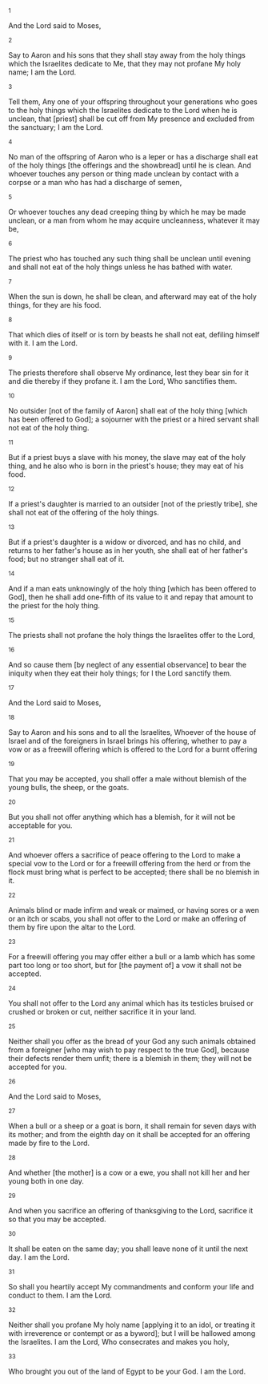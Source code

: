 <sup>1</sup> 

And the Lord said to Moses, 

<sup>2</sup> 

Say to Aaron and his sons that they shall stay away from the holy things which the Israelites dedicate to Me, that they may not profane My holy name; I am the Lord. 

<sup>3</sup> 

Tell them, Any one of your offspring throughout your generations who goes to the holy things which the Israelites dedicate to the Lord when he is unclean, that [priest] shall be cut off from My presence and excluded from the sanctuary; I am the Lord. 

<sup>4</sup> 

No man of the offspring of Aaron who is a leper or has a discharge shall eat of the holy things [the offerings and the showbread] until he is clean. And whoever touches any person or thing made unclean by contact with a corpse or a man who has had a discharge of semen, 

<sup>5</sup> 

Or whoever touches any dead creeping thing by which he may be made unclean, or a man from whom he may acquire uncleanness, whatever it may be, 

<sup>6</sup> 

The priest who has touched any such thing shall be unclean until evening and shall not eat of the holy things unless he has bathed with water. 

<sup>7</sup> 

When the sun is down, he shall be clean, and afterward may eat of the holy things, for they are his food. 

<sup>8</sup> 

That which dies of itself or is torn by beasts he shall not eat, defiling himself with it. I am the Lord. 

<sup>9</sup> 

The priests therefore shall observe My ordinance, lest they bear sin for it and die thereby if they profane it. I am the Lord, Who sanctifies them. 

<sup>10</sup> 

No outsider [not of the family of Aaron] shall eat of the holy thing [which has been offered to God]; a sojourner with the priest or a hired servant shall not eat of the holy thing. 

<sup>11</sup> 

But if a priest buys a slave with his money, the slave may eat of the holy thing, and he also who is born in the priest's house; they may eat of his food. 

<sup>12</sup> 

If a priest's daughter is married to an outsider [not of the priestly tribe], she shall not eat of the offering of the holy things. 

<sup>13</sup> 

But if a priest's daughter is a widow or divorced, and has no child, and returns to her father's house as in her youth, she shall eat of her father's food; but no stranger shall eat of it. 

<sup>14</sup> 

And if a man eats unknowingly of the holy thing [which has been offered to God], then he shall add one-fifth of its value to it and repay that amount to the priest for the holy thing. 

<sup>15</sup> 

The priests shall not profane the holy things the Israelites offer to the Lord, 

<sup>16</sup> 

And so cause them [by neglect of any essential observance] to bear the iniquity when they eat their holy things; for I the Lord sanctify them. 

<sup>17</sup> 

And the Lord said to Moses, 

<sup>18</sup> 

Say to Aaron and his sons and to all the Israelites, Whoever of the house of Israel and of the foreigners in Israel brings his offering, whether to pay a vow or as a freewill offering which is offered to the Lord for a burnt offering 

<sup>19</sup> 

That you may be accepted, you shall offer a male without blemish of the young bulls, the sheep, or the goats. 

<sup>20</sup> 

But you shall not offer anything which has a blemish, for it will not be acceptable for you. 

<sup>21</sup> 

And whoever offers a sacrifice of peace offering to the Lord to make a special vow to the Lord or for a freewill offering from the herd or from the flock must bring what is perfect to be accepted; there shall be no blemish in it. 

<sup>22</sup> 

Animals blind or made infirm and weak or maimed, or having sores or a wen or an itch or scabs, you shall not offer to the Lord or make an offering of them by fire upon the altar to the Lord. 

<sup>23</sup> 

For a freewill offering you may offer either a bull or a lamb which has some part too long or too short, but for [the payment of] a vow it shall not be accepted. 

<sup>24</sup> 

You shall not offer to the Lord any animal which has its testicles bruised or crushed or broken or cut, neither sacrifice it in your land. 

<sup>25</sup> 

Neither shall you offer as the bread of your God any such animals obtained from a foreigner [who may wish to pay respect to the true God], because their defects render them unfit; there is a blemish in them; they will not be accepted for you. 

<sup>26</sup> 

And the Lord said to Moses, 

<sup>27</sup> 

When a bull or a sheep or a goat is born, it shall remain for seven days with its mother; and from the eighth day on it shall be accepted for an offering made by fire to the Lord. 

<sup>28</sup> 

And whether [the mother] is a cow or a ewe, you shall not kill her and her young both in one day. 

<sup>29</sup> 

And when you sacrifice an offering of thanksgiving to the Lord, sacrifice it so that you may be accepted. 

<sup>30</sup> 

It shall be eaten on the same day; you shall leave none of it until the next day. I am the Lord. 

<sup>31</sup> 

So shall you heartily accept My commandments and conform your life and conduct to them. I am the Lord. 

<sup>32</sup> 

Neither shall you profane My holy name [applying it to an idol, or treating it with irreverence or contempt or as a byword]; but I will be hallowed among the Israelites. I am the Lord, Who consecrates and makes you holy, 

<sup>33</sup> 

Who brought you out of the land of Egypt to be your God. I am the Lord.